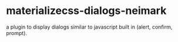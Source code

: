 # materializecss-dialogs-neimark
a plugin to display dialogs similar to javascript built in (alert, confirm, prompt).
